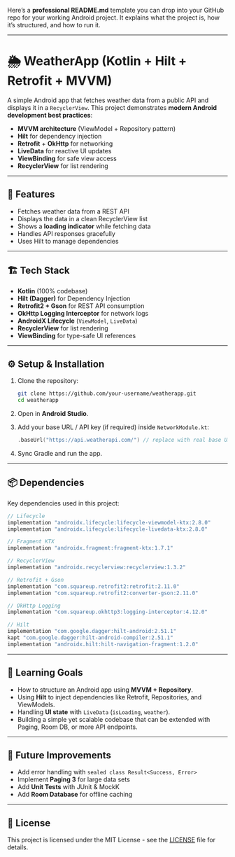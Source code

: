 Here’s a **professional README.md** template you can drop into your GitHub repo for your working Android project. It explains what the project is, how it’s structured, and how to run it.

---

# 🌦️ WeatherApp (Kotlin + Hilt + Retrofit + MVVM)

A simple Android app that fetches weather data from a public API and displays it in a `RecyclerView`.
This project demonstrates **modern Android development best practices**:

* **MVVM architecture** (ViewModel + Repository pattern)
* **Hilt** for dependency injection
* **Retrofit** + **OkHttp** for networking
* **LiveData** for reactive UI updates
* **ViewBinding** for safe view access
* **RecyclerView** for list rendering

---

## 📱 Features

* Fetches weather data from a REST API
* Displays the data in a clean RecyclerView list
* Shows a **loading indicator** while fetching data
* Handles API responses gracefully
* Uses Hilt to manage dependencies

---

## 🏗️ Tech Stack

* **Kotlin** (100% codebase)
* **Hilt (Dagger)** for Dependency Injection
* **Retrofit2 + Gson** for REST API consumption
* **OkHttp Logging Interceptor** for network logs
* **AndroidX Lifecycle** (`ViewModel`, `LiveData`)
* **RecyclerView** for list rendering
* **ViewBinding** for type-safe UI references

---

## ⚙️ Setup & Installation

1. Clone the repository:

   ```bash
   git clone https://github.com/your-username/weatherapp.git
   cd weatherapp
   ```

2. Open in **Android Studio**.

3. Add your base URL / API key (if required) inside `NetworkModule.kt`:

   ```kotlin
   .baseUrl("https://api.weatherapi.com/") // replace with real base URL
   ```

4. Sync Gradle and run the app.

---

## 📦 Dependencies

Key dependencies used in this project:

```gradle
// Lifecycle
implementation "androidx.lifecycle:lifecycle-viewmodel-ktx:2.8.0"
implementation "androidx.lifecycle:lifecycle-livedata-ktx:2.8.0"

// Fragment KTX
implementation "androidx.fragment:fragment-ktx:1.7.1"

// RecyclerView
implementation "androidx.recyclerview:recyclerview:1.3.2"

// Retrofit + Gson
implementation "com.squareup.retrofit2:retrofit:2.11.0"
implementation "com.squareup.retrofit2:converter-gson:2.11.0"

// OkHttp Logging
implementation "com.squareup.okhttp3:logging-interceptor:4.12.0"

// Hilt
implementation "com.google.dagger:hilt-android:2.51.1"
kapt "com.google.dagger:hilt-android-compiler:2.51.1"
implementation "androidx.hilt:hilt-navigation-fragment:1.2.0"
```

---

## 🎯 Learning Goals

* How to structure an Android app using **MVVM + Repository**.
* Using **Hilt** to inject dependencies like Retrofit, Repositories, and ViewModels.
* Handling **UI state** with `LiveData` (`isLoading`, `weather`).
* Building a simple yet scalable codebase that can be extended with Paging, Room DB, or more API endpoints.

---

## 🚀 Future Improvements

* Add error handling with `sealed class Result<Success, Error>`
* Implement **Paging 3** for large data sets
* Add **Unit Tests** with JUnit & MockK
* Add **Room Database** for offline caching

---

## 📜 License

This project is licensed under the MIT License - see the [LICENSE](LICENSE) file for details.
